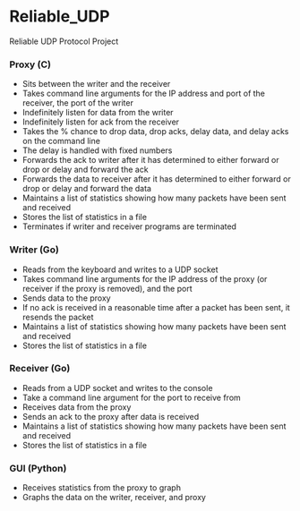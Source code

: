 # Reliable_UDP
Reliable UDP Protocol Project

### Proxy (C)
- Sits between the writer and the receiver
- Takes command line arguments for the IP address and port of the receiver, the port of the writer
- Indefinitely listen for data from the writer
- Indefinitely listen for ack from the receiver
- Takes the % chance to drop data, drop acks, delay data, and delay acks on the command line
- The delay is handled with fixed numbers
- Forwards the ack to writer after it has determined to either forward or drop or delay and forward the ack
- Forwards the data to receiver after it has determined to either forward or drop or delay and forward the data
- Maintains a list of statistics showing how many packets have been sent and received
- Stores the list of statistics in a file
- Terminates if writer and receiver programs are terminated

### Writer (Go)
- Reads from the keyboard and writes to a UDP socket
- Takes command line arguments for the IP address of the proxy (or receiver if the proxy is removed), and the port
- Sends data to the proxy
- If no ack is received in a reasonable time after a packet has been sent, it resends the packet
- Maintains a list of statistics showing how many packets have been sent and received
- Stores the list of statistics in a file

### Receiver (Go)
- Reads from a UDP socket and writes to the console
- Take a command line argument for the port to receive from
- Receives data from the proxy
- Sends an ack to the proxy after data is received
- Maintains a list of statistics showing how many packets have been sent and received
- Stores the list of statistics in a file

### GUI (Python)
- Receives statistics from the proxy to graph
- Graphs the data on the writer, receiver, and proxy
